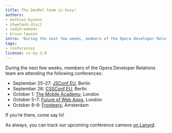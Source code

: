 ```yaml
---
title: The DevRel team is busy!
authors:
- mathias-bynens
- shwetank-dixit
- vadim-makeev
- bruce-lawson
intro: 'During the next few weeks, members of the Opera Developer Relations team are attending lots of conferences. Come say hi!'
tags:
- conferences
license: cc-by-3.0
---
```


During the next few weeks, members of the Opera Developer Relations team are attending the following conferences:

* September 25–27: [JSConf EU](http://2015.jsconf.eu/), Berlin
* September 26: [CSSConf EU](http://2015.cssconf.eu/), Berlin
* October 1: [The Mobile Academy](http://themobileacademy.org.uk/), London
* October 5–7: [Future of Web Apps](https://futureofwebapps.com/london-2015/), London
* October 8–9: [Fronteers](https://fronteers.nl/), Amsterdam

If you’re there, come say hi!

As always, you can track our upcoming conference cameos [on Lanyrd](http://lanyrd.com/opera/).
